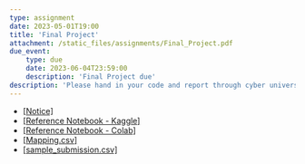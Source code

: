 ```yaml
---
type: assignment
date: 2023-05-01T19:00
title: 'Final Project'
attachment: /static_files/assignments/Final_Project.pdf
due_event: 
    type: due
    date: 2023-06-04T23:59:00
    description: 'Final Project due'
description: 'Please hand in your code and report through cyber university. Notice that the due day for code and dataset is 6/4 and report is 6/11'
---
```

- [[Notice]](/nsysu-math608/static_files/presentations/Final_notice.pdf)
- [[Reference Notebook - Kaggle]](/nsysu-math608/static_files/presentations/final-sample-notebook.ipynb)
- [[Reference Notebook - Colab]](/nsysu-math608/static_files/presentations/final-sample-notebook_colab.ipynb)
- [[Mapping.csv]](/nsysu-math608/static_files/presentations/mappings.csv)
- [[sample_submission.csv]](/nsysu-math608/static_files/presentations/sample_submission.csv)
